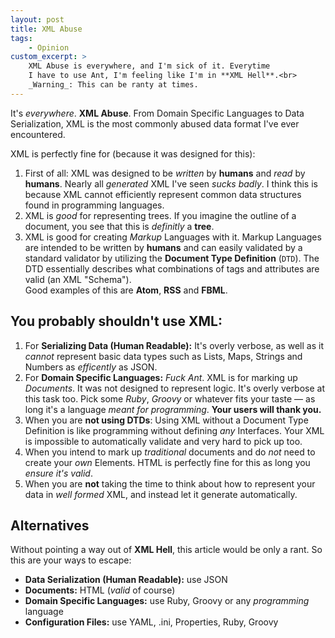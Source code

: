 ```yaml
---
layout: post
title: XML Abuse
tags:
    - Opinion
custom_excerpt: >
    XML Abuse is everywhere, and I'm sick of it. Everytime
    I have to use Ant, I'm feeling like I'm in **XML Hell**.<br>
    _Warning_: This can be ranty at times.
---
```

It's _everywhere_. **XML Abuse**. From Domain Specific Languages to
Data Serialization, XML is the most commonly abused data format I've
ever encountered.

XML is perfectly fine for (because it was designed for this):

 1. First of all: XML was designed to be _written_ by **humans** and
    _read_ by **humans**. Nearly
    all _generated_ XML I've seen _sucks badly_. I think this is because
    XML cannot efficiently represent common data structures found in 
    programming languages.
 2. XML is _good_ for representing trees. If you imagine the outline of a document, 
    you see that this is _definitly_ a **tree**.
 3. XML is good for creating _Markup_ Languages with it. Markup
    Languages are intended to be written by **humans** and can easily validated by a standard
    validator by utilizing the **Document Type Definition** (`DTD`).
    The DTD essentially describes what combinations of tags and
    attributes are valid (an XML "Schema").<br>
    Good examples of this are __Atom__, __RSS__ and __FBML__.

## You probably shouldn't use XML:

 1. For **Serializing Data (Human Readable):** It's overly verbose, as well as it
    _cannot_ represent basic data types such as Lists, Maps, Strings
    and Numbers as _efficently_ as JSON.
 2. For **Domain Specific Languages:** _Fuck Ant_. XML is for marking up
    *Documents*. It was not designed to represent logic. It's
    overly verbose at this task too. Pick some _Ruby_, _Groovy_ or whatever
    fits your taste &mdash; as long it's a language _meant for programming_.
    **Your users will thank you.**
 3. When you are **not using DTDs**: Using XML without a Document Type
    Definition is like programming without defining _any_
    Interfaces. Your XML is impossible to automatically validate and
    very hard to pick up too.
 4. When you intend to mark up _traditional_ documents and do _not_ need to
    create your _own_ Elements. HTML is perfectly fine for this
    as long you _ensure it's valid_.
 5. When you are **not** taking the time to think about how to represent your
    data in _well formed_ XML, and instead let it generate
    automatically.

## Alternatives

Without pointing a way out of __XML Hell__, this article would be only a
rant. So this are your ways to escape:

 - **Data Serialization (Human Readable):** use JSON
 - **Documents:** HTML (*valid* of course)
 - **Domain Specific Languages:** use Ruby, Groovy or any _programming_
   language
 - **Configuration Files:** use YAML, .ini, Properties, Ruby, Groovy
